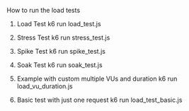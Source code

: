 How to run the load tests

1. Load Test
    k6 run load_test.js

2. Stress Test
    k6 run stress_test.js

3. Spike Test
    k6 run spike_test.js

4. Soak Test
    k6 run soak_test.js

5. Example with custom multiple VUs and duration
    k6 run load_vu_duration.js

6. Basic test with just one request
    k6 run load_test_basic.js
